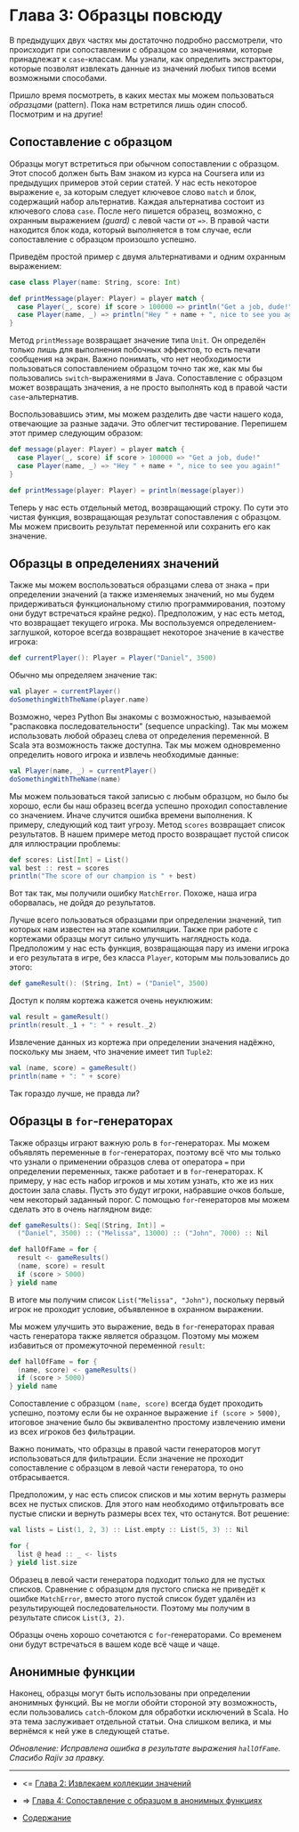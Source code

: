 Глава 3: Образцы повсюду
===================================

В предыдущих двух частях мы достаточно подробно рассмотрели, что происходит при сопоставлении с образцом
cо значениями, которые принадлежат к `case`-классам. Мы узнали, как определить
экстракторы, которые позволят извлекать данные из значений любых типов всеми возможными способами.

Пришло время посмотреть, в каких местах мы можем пользоваться *образцами* (pattern). 
Пока нам встретился лишь один способ. Посмотрим и на другие!

Сопоставление с образцом
----------------------------------------

Образцы могут встретиться при обычном сопоставлении с образцом. Этот способ должен
быть Вам знаком из курса на Coursera или из предыдущих примеров этой серии статей. 
У нас есть некоторое выражение `e`, за которым следует ключевое слово `match` и 
блок, содержащий набор альтернатив. Каждая альтернатива состоит из ключевого слова `case`.
После него пишется образец, возможно, с охранным выражением *(guard)* с левой части от `=>`.
В правой части находится блок кода, который выполняется в том случае, если сопоставление
с образцом произошло успешно.

Приведём простой пример с двумя альтернативами и одним охранным выражением:

~~~scala
case class Player(name: String, score: Int)

def printMessage(player: Player) = player match {
  case Player(_, score) if score > 100000 => println("Get a job, dude!")
  case Player(name, _) => println("Hey " + name + ", nice to see you again!")
}
~~~

Метод `printMessage` возвращает значение типа `Unit`. Он определён только лишь для 
выполнения побочных эффектов, то есть печати сообщения на экран.  Важно понимать,
что нет необходимости пользоваться сопоставлением образцом точно так же, как мы бы пользовались
`switch`-выражениями в Java. Сопоставление с образцом может возвращать значения, а не просто
выполнять код в правой части `case`-альтернатив. 

Воспользовавшись этим, мы можем разделить две части нашего кода, отвечающие за разные задачи.
Это облегчит тестирование. Перепишем этот пример следующим образом:

~~~scala
def message(player: Player) = player match {
  case Player(_, score) if score > 100000 => "Get a job, dude!"
  case Player(name, _) => "Hey " + name + ", nice to see you again!"
}

def printMessage(player: Player) = println(message(player))
~~~

Теперь у нас есть отдельный метод, возвращающий строку. По сути это чистая функция,
возвращающая результат сопоставления с образцом. Мы можем присвоить результат переменной
или сохранить его как значение.

Образцы в определениях значений
----------------------------------------------

Также мы можем воспользоваться образцами слева от знака `=` при определении значений 
(а также изменяемых значений, но мы будем придерживаться функциональному стилю программирования, 
поэтому они будут встречаться крайне редко). Предположим, у нас есть метод, что возвращает 
текущего игрока. Мы воспользуемся определением-заглушкой, которое всегда возвращает
некоторое значение в качестве игрока:

~~~scala
def currentPlayer(): Player = Player("Daniel", 3500)
~~~

Обычно мы определяем значение так:

~~~scala
val player = currentPlayer()
doSomethingWithTheName(player.name)
~~~

Возможно, через Python Вы знакомы с возможностью, называемой "распаковка последовательности" (sequence unpacking).
Так мы можем использовать любой образец слева от определения переменной. В Scala эта возможность также доступна.
Так мы можем одновременно определить нового игрока и извлечь необходимые данные:

~~~scala
val Player(name, _) = currentPlayer()
doSomethingWithTheName(name)
~~~

Мы можем пользоваться такой записью с любым образцом, но было бы хорошо, если бы наш образец
всегда успешно проходил сопоставление со значением. Иначе случится ошибка времени выполнения.
К примеру, следующий код таит угрозу. Метод `scores` возвращает список результатов. 
В нашем примере метод просто возвращает пустой список для иллюстрации проблемы:

~~~scala
def scores: List[Int] = List()
val best :: rest = scores
println("The score of our champion is " + best)
~~~

Вот так так, мы получили ошибку `MatchError`. Похоже, наша игра оборвалась, не дойдя до результатов.

Лучше всего пользоваться образцами при определении значений, тип которых нам известен на этапе 
компиляции. Также при работе с кортежами образцы могут сильно улучшить наглядность кода. 
Предположим у нас есть функция, возвращающая пару из имени игрока и его результата в игре,
без класса `Player`, которым мы пользовались до этого:

~~~scala
def gameResult(): (String, Int) = ("Daniel", 3500)
~~~

Доступ к полям кортежа кажется очень неуклюжим:

~~~scala
val result = gameResult()
println(result._1 + ": " + result._2)
~~~

Извлечение данных из кортежа при определении значения надёжно, поскольку мы знаем, что 
значение имеет тип `Tuple2`:

~~~scala
val (name, score) = gameResult()
println(name + ": " + score)
~~~

Так гораздо лучше, не правда ли?

Образцы в `for`-генераторах
-----------------------------------------

Также образцы играют важную роль в `for`-генераторах. Мы можем объявлять переменные
в `for`-генераторах, поэтому всё что мы только что узнали о применении образцов слева
от оператора `=` при определении переменных, также работает и в `for`-генераторах. 
К примеру, у нас есть набор игроков и мы хотим узнать, кто же из них достоин зала славы.
Пусть это будут игроки, набравшие очков больше, чем некоторый заданный порог.
С помощью `for`-генераторов мы можем сделать это в очень наглядном виде:

~~~scala
def gameResults(): Seq[(String, Int)] =
  ("Daniel", 3500) :: ("Melissa", 13000) :: ("John", 7000) :: Nil

def hallOfFame = for {
  result <- gameResults()
  (name, score) = result
  if (score > 5000)
} yield name
~~~

В итоге мы получим список `List("Melissa", "John")`, поскольку первый игрок не проходит
условие, объявленное в охранном выражении.

Мы можем улучшить это выражение, ведь в `for`-генераторах правая часть генератора также
является образцом. Поэтому мы можем избавиться от промежуточной переменной `result`:

~~~scala
def hallOfFame = for {
  (name, score) <- gameResults()
  if (score > 5000)
} yield name
~~~

Сопоставление с образцом `(name, score)` всегда будет проходить успешно, поэтому
если бы не охранное выражение `if (score > 5000)`, итоговое значение было бы 
эквивалентно простому извлечению имени из всех игроков без фильтрации.  

Важно понимать, что образцы в правой части генераторов могут использоваться 
для фильтрации. Если значение не проходит сопоставление с образцом в левой 
части генератора, то оно отбрасывается. 

Предположим, у нас есть список списков и мы хотим вернуть размеры
всех не пустых списков. Для этого нам необходимо отфильтровать все пустые списки
и вернуть размеры всех тех, что останутся. Вот решение:

~~~scala
val lists = List(1, 2, 3) :: List.empty :: List(5, 3) :: Nil

for {
  list @ head :: _ <- lists
} yield list.size
~~~

Образец в левой части генератора подходит только для не пустых списков. 
Сравнение с образцом для пустого списка не приведёт к ошибке `MatchError`, 
вместо этого пустой список будет удалён из результирующей последовательности.
Поэтому мы получим в результате список `List(3, 2)`.

Образцы очень хорошо сочетаются с `for`-генераторами. Со временем они будут
встречаться в вашем коде всё чаще и чаще. 

Анонимные функции
--------------------------------------------

Наконец, образцы могут быть использованы при определении анонимных функций. 
Вы не могли обойти стороной эту возможность, если пользовались 
`catch`-блоком для обработки исключений в Scala. Но эта тема заслуживает отдельной
статьи. Она слишком велика, и мы вернёмся к ней уже в следующей статье.

*Обновление: Исправлена ошибка в результате выражения `hallOfFame`. Спасибо Rajiv за правку.*

--------------------------------------------------------------

* <= [Глава 2: Извлекаем коллекции значений](https://github.com/anton-k/ru-neophyte-guide-to-scala/blob/master/src/p02-seq-extractors.md)

* => [Глава 4: Сопоставление с образцом в анонимных функциях](https://github.com/anton-k/ru-neophyte-guide-to-scala/blob/master/src/p04-patterns-for-anonymous-func.md)

* [Содержание](https://github.com/anton-k/ru-neophyte-guide-to-scala#%D0%9F%D1%83%D1%82%D0%B5%D0%B2%D0%BE%D0%B4%D0%B8%D1%82%D0%B5%D0%BB%D1%8C-%D0%BD%D0%B5%D0%BE%D1%84%D0%B8%D1%82%D0%B0-%D0%BF%D0%BE-scala)
